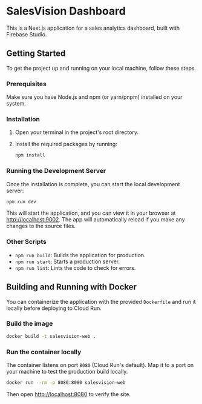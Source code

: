 # SalesVision Dashboard

This is a Next.js application for a sales analytics dashboard, built with Firebase Studio.

## Getting Started

To get the project up and running on your local machine, follow these steps.

### Prerequisites

Make sure you have Node.js and npm (or yarn/pnpm) installed on your system.

### Installation

1.  Open your terminal in the project's root directory.
2.  Install the required packages by running:

    ```bash
    npm install
    ```

### Running the Development Server

Once the installation is complete, you can start the local development server:

```bash
npm run dev
```

This will start the application, and you can view it in your browser at [http://localhost:9002](http://localhost:9002). The app will automatically reload if you make any changes to the source files.

### Other Scripts

-   `npm run build`: Builds the application for production.
-   `npm run start`: Starts a production server.
-   `npm run lint`: Lints the code to check for errors.

## Building and Running with Docker

You can containerize the application with the provided `Dockerfile` and run it locally before
deploying to Cloud Run.

### Build the image

```bash
docker build -t salesvision-web .
```

### Run the container locally

The container listens on port `8080` (Cloud Run's default). Map it to a port on your machine to test
the production build locally.

```bash
docker run --rm -p 8080:8080 salesvision-web
```

Then open [http://localhost:8080](http://localhost:8080) to verify the site.
